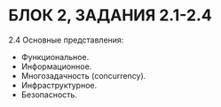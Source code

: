 # БЛОК 2, ЗАДАНИЯ 2.1-2.4



2.4 Основные представления:

- Функциональное.
- Информационное.
- Многозадачность (concurrency).
- Инфраструктурное.
- Безопасность.
